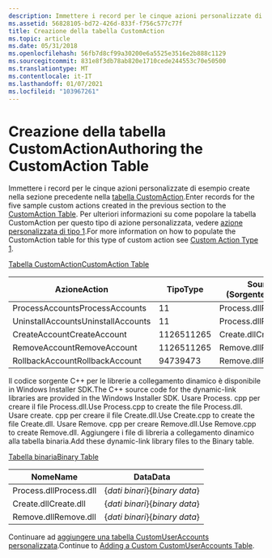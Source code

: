 ```yaml
---
description: Immettere i record per le cinque azioni personalizzate di esempio create nella sezione precedente nella tabella CustomAction. Per ulteriori informazioni su come popolare la tabella CustomAction per questo tipo di azione personalizzata, vedere azione personalizzata di tipo 1.
ms.assetid: 56828105-bd72-426d-833f-f756c577c77f
title: Creazione della tabella CustomAction
ms.topic: article
ms.date: 05/31/2018
ms.openlocfilehash: 56fb7d8cf99a30200e6a5525e3516e2b888c1129
ms.sourcegitcommit: 831e8f3db78ab820e1710cede244553c70e50500
ms.translationtype: MT
ms.contentlocale: it-IT
ms.lasthandoff: 01/07/2021
ms.locfileid: "103967261"
---
```

# <a name="authoring-the-customaction-table"></a><span data-ttu-id="9fd8a-104">Creazione della tabella CustomAction</span><span class="sxs-lookup"><span data-stu-id="9fd8a-104">Authoring the CustomAction Table</span></span>

<span data-ttu-id="9fd8a-105">Immettere i record per le cinque azioni personalizzate di esempio create nella sezione precedente nella [tabella CustomAction](customaction-table.md).</span><span class="sxs-lookup"><span data-stu-id="9fd8a-105">Enter records for the five sample custom actions created in the previous section to the [CustomAction Table](customaction-table.md).</span></span> <span data-ttu-id="9fd8a-106">Per ulteriori informazioni su come popolare la tabella CustomAction per questo tipo di azione personalizzata, vedere [azione personalizzata di tipo 1](custom-action-type-1.md).</span><span class="sxs-lookup"><span data-stu-id="9fd8a-106">For more information on how to populate the CustomAction table for this type of custom action see [Custom Action Type 1](custom-action-type-1.md).</span></span>

[<span data-ttu-id="9fd8a-107">Tabella CustomAction</span><span class="sxs-lookup"><span data-stu-id="9fd8a-107">CustomAction Table</span></span>](customaction-table.md)



| <span data-ttu-id="9fd8a-108">Azione</span><span class="sxs-lookup"><span data-stu-id="9fd8a-108">Action</span></span>            | <span data-ttu-id="9fd8a-109">Tipo</span><span class="sxs-lookup"><span data-stu-id="9fd8a-109">Type</span></span>  | <span data-ttu-id="9fd8a-110">Source (Sorgente)</span><span class="sxs-lookup"><span data-stu-id="9fd8a-110">Source</span></span>      | <span data-ttu-id="9fd8a-111">Destinazione</span><span class="sxs-lookup"><span data-stu-id="9fd8a-111">Target</span></span>                |
|-------------------|-------|-------------|-----------------------|
| <span data-ttu-id="9fd8a-112">ProcessAccounts</span><span class="sxs-lookup"><span data-stu-id="9fd8a-112">ProcessAccounts</span></span>   | <span data-ttu-id="9fd8a-113">1</span><span class="sxs-lookup"><span data-stu-id="9fd8a-113">1</span></span>     | <span data-ttu-id="9fd8a-114">Process.dll</span><span class="sxs-lookup"><span data-stu-id="9fd8a-114">Process.dll</span></span> | <span data-ttu-id="9fd8a-115">ProcessUserAccounts</span><span class="sxs-lookup"><span data-stu-id="9fd8a-115">ProcessUserAccounts</span></span>   |
| <span data-ttu-id="9fd8a-116">UninstallAccounts</span><span class="sxs-lookup"><span data-stu-id="9fd8a-116">UninstallAccounts</span></span> | <span data-ttu-id="9fd8a-117">1</span><span class="sxs-lookup"><span data-stu-id="9fd8a-117">1</span></span>     | <span data-ttu-id="9fd8a-118">Process.dll</span><span class="sxs-lookup"><span data-stu-id="9fd8a-118">Process.dll</span></span> | <span data-ttu-id="9fd8a-119">UninstallUserAccounts</span><span class="sxs-lookup"><span data-stu-id="9fd8a-119">UninstallUserAccounts</span></span> |
| <span data-ttu-id="9fd8a-120">CreateAccount</span><span class="sxs-lookup"><span data-stu-id="9fd8a-120">CreateAccount</span></span>     | <span data-ttu-id="9fd8a-121">11265</span><span class="sxs-lookup"><span data-stu-id="9fd8a-121">11265</span></span> | <span data-ttu-id="9fd8a-122">Create.dll</span><span class="sxs-lookup"><span data-stu-id="9fd8a-122">Create.dll</span></span>  | <span data-ttu-id="9fd8a-123">CreateUserAccount</span><span class="sxs-lookup"><span data-stu-id="9fd8a-123">CreateUserAccount</span></span>     |
| <span data-ttu-id="9fd8a-124">RemoveAccount</span><span class="sxs-lookup"><span data-stu-id="9fd8a-124">RemoveAccount</span></span>     | <span data-ttu-id="9fd8a-125">11265</span><span class="sxs-lookup"><span data-stu-id="9fd8a-125">11265</span></span> | <span data-ttu-id="9fd8a-126">Remove.dll</span><span class="sxs-lookup"><span data-stu-id="9fd8a-126">Remove.dll</span></span>  | <span data-ttu-id="9fd8a-127">RemoveUserAccount</span><span class="sxs-lookup"><span data-stu-id="9fd8a-127">RemoveUserAccount</span></span>     |
| <span data-ttu-id="9fd8a-128">RollbackAccount</span><span class="sxs-lookup"><span data-stu-id="9fd8a-128">RollbackAccount</span></span>   | <span data-ttu-id="9fd8a-129">9473</span><span class="sxs-lookup"><span data-stu-id="9fd8a-129">9473</span></span>  | <span data-ttu-id="9fd8a-130">Remove.dll</span><span class="sxs-lookup"><span data-stu-id="9fd8a-130">Remove.dll</span></span>  | <span data-ttu-id="9fd8a-131">RemoveUserAccount</span><span class="sxs-lookup"><span data-stu-id="9fd8a-131">RemoveUserAccount</span></span>     |



 

<span data-ttu-id="9fd8a-132">Il codice sorgente C++ per le librerie a collegamento dinamico è disponibile in Windows Installer SDK.</span><span class="sxs-lookup"><span data-stu-id="9fd8a-132">The C++ source code for the dynamic-link libraries are provided in the Windows Installer SDK.</span></span> <span data-ttu-id="9fd8a-133">Usare Process. cpp per creare il file Process.dll.</span><span class="sxs-lookup"><span data-stu-id="9fd8a-133">Use Process.cpp to create the file Process.dll.</span></span> <span data-ttu-id="9fd8a-134">Usare create. cpp per creare il file Create.dll.</span><span class="sxs-lookup"><span data-stu-id="9fd8a-134">Use Create.cpp to create the file Create.dll.</span></span> <span data-ttu-id="9fd8a-135">Usare Remove. cpp per creare Remove.dll.</span><span class="sxs-lookup"><span data-stu-id="9fd8a-135">Use Remove.cpp to create Remove.dll.</span></span> <span data-ttu-id="9fd8a-136">Aggiungere i file di libreria a collegamento dinamico alla tabella binaria.</span><span class="sxs-lookup"><span data-stu-id="9fd8a-136">Add these dynamic-link library files to the Binary table.</span></span>

[<span data-ttu-id="9fd8a-137">Tabella binaria</span><span class="sxs-lookup"><span data-stu-id="9fd8a-137">Binary Table</span></span>](binary-table.md)



| <span data-ttu-id="9fd8a-138">Nome</span><span class="sxs-lookup"><span data-stu-id="9fd8a-138">Name</span></span>        | <span data-ttu-id="9fd8a-139">Data</span><span class="sxs-lookup"><span data-stu-id="9fd8a-139">Data</span></span>            |
|-------------|-----------------|
| <span data-ttu-id="9fd8a-140">Process.dll</span><span class="sxs-lookup"><span data-stu-id="9fd8a-140">Process.dll</span></span> | <span data-ttu-id="9fd8a-141">{*dati binari*}</span><span class="sxs-lookup"><span data-stu-id="9fd8a-141">{*binary data*}</span></span> |
| <span data-ttu-id="9fd8a-142">Create.dll</span><span class="sxs-lookup"><span data-stu-id="9fd8a-142">Create.dll</span></span>  | <span data-ttu-id="9fd8a-143">{*dati binari*}</span><span class="sxs-lookup"><span data-stu-id="9fd8a-143">{*binary data*}</span></span> |
| <span data-ttu-id="9fd8a-144">Remove.dll</span><span class="sxs-lookup"><span data-stu-id="9fd8a-144">Remove.dll</span></span>  | <span data-ttu-id="9fd8a-145">{*dati binari*}</span><span class="sxs-lookup"><span data-stu-id="9fd8a-145">{*binary data*}</span></span> |



 

<span data-ttu-id="9fd8a-146">Continuare ad [aggiungere una tabella CustomUserAccounts personalizzata](adding-a-custom-customuseraccounts-table.md).</span><span class="sxs-lookup"><span data-stu-id="9fd8a-146">Continue to [Adding a Custom CustomUserAccounts Table](adding-a-custom-customuseraccounts-table.md).</span></span>

 

 



